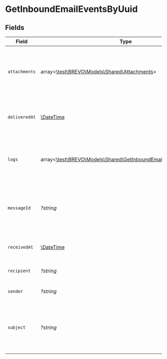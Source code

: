 # GetInboundEmailEventsByUuid


## Fields

| Field                                                                                                                      | Type                                                                                                                       | Required                                                                                                                   | Description                                                                                                                | Example                                                                                                                    |
| -------------------------------------------------------------------------------------------------------------------------- | -------------------------------------------------------------------------------------------------------------------------- | -------------------------------------------------------------------------------------------------------------------------- | -------------------------------------------------------------------------------------------------------------------------- | -------------------------------------------------------------------------------------------------------------------------- |
| `attachments`                                                                                                              | array<[\test\BREVO\Models\Shared\Attachments](../../models/shared/Attachments.md)>                                         | :heavy_minus_sign:                                                                                                         | List of attachments of the email. This will be present only after the processing is done.                                  |                                                                                                                            |
| `deliveredAt`                                                                                                              | [\DateTime](https://www.php.net/manual/en/class.datetime.php)                                                              | :heavy_minus_sign:                                                                                                         | Date when email was delivered successfully to client’s webhook                                                             |                                                                                                                            |
| `logs`                                                                                                                     | array<[\test\BREVO\Models\Shared\GetInboundEmailEventsByUuidLogs](../../models/shared/GetInboundEmailEventsByUuidLogs.md)> | :heavy_minus_sign:                                                                                                         | List of events/logs that describe the lifecycle of the email on SIB platform                                               |                                                                                                                            |
| `messageId`                                                                                                                | *?string*                                                                                                                  | :heavy_minus_sign:                                                                                                         | Value of the Message-ID header. This will be present only after the processing is done.                                    |                                                                                                                            |
| `receivedAt`                                                                                                               | [\DateTime](https://www.php.net/manual/en/class.datetime.php)                                                              | :heavy_minus_sign:                                                                                                         | Date when email was received on SMTP relay                                                                                 | 2019-05-25T11:53:26Z                                                                                                       |
| `recipient`                                                                                                                | *?string*                                                                                                                  | :heavy_minus_sign:                                                                                                         | Recipient’s email address                                                                                                  |                                                                                                                            |
| `sender`                                                                                                                   | *?string*                                                                                                                  | :heavy_minus_sign:                                                                                                         | Sender’s email address                                                                                                     |                                                                                                                            |
| `subject`                                                                                                                  | *?string*                                                                                                                  | :heavy_minus_sign:                                                                                                         | Value of the Subject header. This will be present only after the processing is done.                                       |                                                                                                                            |